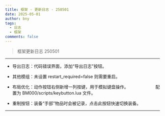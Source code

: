 ```yaml
---
title: 框架 - 更新日志 - 250501
date: 2025-05-01
author: bny
tags:
  - 日志
  - 框架
comments: false
---
```


> 框架更新日志 250501

---

- 导出日志：代码错误界面，添加“导出日志”按钮。

- 其他模组：未设置 restart_required=false 则需要重启。

- 布局优化：动作按钮右侧新增一列按键，用于模拟键盘操作。
　　　　　　配置为 BM000/scripts/keybutton.lua 文件。

- 重制按钮：装备“手部”物品时会被记录，点击此按钮快速切换装备。

---
